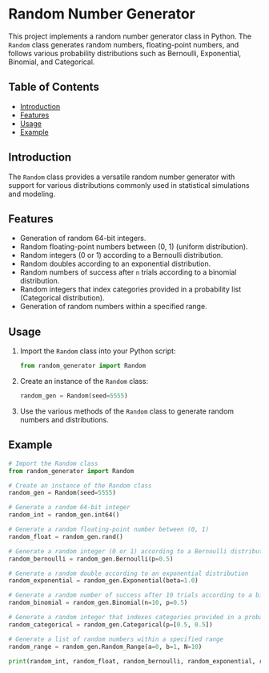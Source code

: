 # Random Number Generator

This project implements a random number generator class in Python. The `Random` class generates random numbers, floating-point numbers, and follows various probability distributions such as Bernoulli, Exponential, Binomial, and Categorical.

## Table of Contents

- [Introduction](#introduction)
- [Features](#features)
- [Usage](#usage)
- [Example](#example)

## Introduction

The `Random` class provides a versatile random number generator with support for various distributions commonly used in statistical simulations and modeling.

## Features

- Generation of random 64-bit integers.
- Random floating-point numbers between (0, 1) (uniform distribution).
- Random integers (0 or 1) according to a Bernoulli distribution.
- Random doubles according to an exponential distribution.
- Random numbers of success after `n` trials according to a binomial distribution.
- Random integers that index categories provided in a probability list (Categorical distribution).
- Generation of random numbers within a specified range.

## Usage

1. Import the `Random` class into your Python script:

    ```python
    from random_generator import Random
    ```

2. Create an instance of the `Random` class:

    ```python
    random_gen = Random(seed=5555)
    ```

3. Use the various methods of the `Random` class to generate random numbers and distributions.

## Example

```python
# Import the Random class
from random_generator import Random

# Create an instance of the Random class
random_gen = Random(seed=5555)

# Generate a random 64-bit integer
random_int = random_gen.int64()

# Generate a random floating-point number between (0, 1)
random_float = random_gen.rand()

# Generate a random integer (0 or 1) according to a Bernoulli distribution
random_bernoulli = random_gen.Bernoulli(p=0.5)

# Generate a random double according to an exponential distribution
random_exponential = random_gen.Exponential(beta=1.0)

# Generate a random number of success after 10 trials according to a binomial distribution
random_binomial = random_gen.Binomial(n=10, p=0.5)

# Generate a random integer that indexes categories provided in a probability list
random_categorical = random_gen.Categorical(p=[0.5, 0.5])

# Generate a list of random numbers within a specified range
random_range = random_gen.Random_Range(a=0, b=1, N=10)

print(random_int, random_float, random_bernoulli, random_exponential, random_binomial, random_categorical, random_range)
